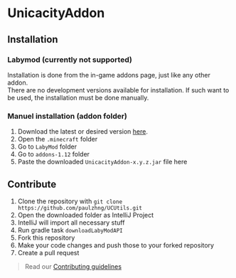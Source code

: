 # UnicacityAddon

## Installation

### Labymod (currently not supported)
Installation is done from the in-game addons page, just like any other addon.<br>
There are no development versions available for installation. If such want to be used, the installation must be done manually.

### Manuel installation (addon folder)

1. Download the latest or desired version [here](https://github.com/rettichlp/UnicacityAddon-1.12.2/releases).
2. Open the `.minecraft` folder
3. Go to `LabyMod` folder
4. Go to `addons-1.12` folder
5. Paste the downloaded `UnicacityAddon-x.y.z.jar` file here

## Contribute

1. Clone the repository with `git clone https://github.com/paulzhng/UCUtils.git`
2. Open the downloaded folder as IntelliJ Project
3. IntelliJ will import all necessary stuff
4. Run gradle task `downloadLabyModAPI`
5. Fork this repository
6. Make your code changes and push those to your forked repository
7. Create a pull request

> Read our [Contributing guidelines](https://github.com/rettichlp/UnicacityAddon-1.12.2/blob/main/CONTRIBUTING.md)
